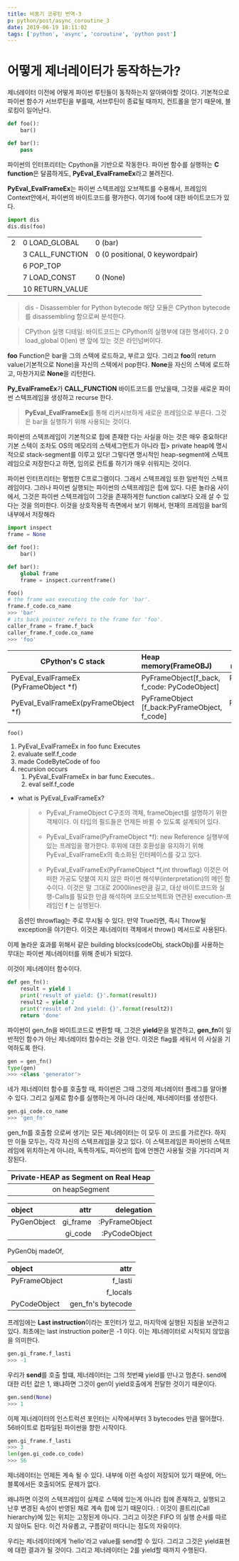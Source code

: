 ```yaml
---
title: 비동기 코루틴 번역-3
p: python/post/async_coroutine_3
date: 2019-06-19 18:11:02
tags: ['python', 'async', 'coroutine', 'python post']
---
```



# 어떻게 제너레이터가 동작하는가?

제너레이터 이전에 어떻게 파이썬 루틴들이 동작하는지 알아봐야할 것이다.
기본적으로 파이썬 함수가 서브루틴을 부를때, 서브루틴이 종료될 때까지, 컨트롤을 얻기 때문에, 블로킹이 일어난다.

```python
def foo():
    bar()

def bar():
    pass

```
파이썬의 인터프리터는 Cpython을 기반으로 작동한다.
파이썬 함수를 실행하는 **C function**은 달콤하게도,
**PyEval_EvalFrameEx**라고 불려진다.

**PyEval_EvalFrameEx**는 파이썬 스텍프레임 오브젝트를 수용해서, 프레임의 Context안에서, 파이썬의 바이트코드를 평가한다.
여기에 foo에 대한 바이트코드가 있다.
```python
import dis
dis.dis(foo)
```
|      |                 |                                 |
| :--- | :-------------- | :------------------------------ |
| 2    | 0 LOAD_GLOBAL   | 0 (bar)                         |
|      | 3 CALL_FUNCTION | 0 (0 positional, 0 keywordpair) |
|      | 6 POP_TOP       |                                 |
|      | 7 LOAD_CONST    | 0 (None)                        |
|      | 10 RETURN_VALUE |                                 |


>dis - Disassembler for Python bytecode
해당 모듈은 CPython bytecode를 disassembling 함으로써 분석한다.

>CPython 실행 디테일:
바이트코드는 CPython의 실행부에 대한 명세이다.
2 0 load_global 0(len)
맨 앞에 있는 것은 라인넘버이다.

**foo** Function은 bar을 그의 스텍에 로드하고, 부르고 있다.
그리고 **foo**의 return value(기본적으로 None)을 자신의 스텍에서 pop한다.
**None**을 자신의 스텍에 로드하고, 마찬가지로 **None**을 리턴한다.

**Py_EvalFrameEx**가 **CALL_FUNCTION** 바이트코드를 만났을때, 그것을 새로운 파이썬 스텍프레임을 생성하고 recurse 한다.
> **PyEval_EvalFrameEx**를 통해 리커시브하게 새로운 프레임으로 부른다. 그것은 bar을 실행하기 위해 사용되는 것이다.

파이썬의 스텍프레임이 기본적으로 힙에 존재한 다는 사실을 아는 것은 매우 중요하다! 기본 스텍이 조차도 OS의 메모리의 스텍세그먼트가 아니라 힙> private heap에 명시적으로 stack-segment를 이루고 있다!
그렇다면 명시적인 heap-segment에 스텍프레임으로 저장한다고 하면, 임의로 컨트롤 하기가 매우 쉬워지는 것이다.

파이썬 인터프리터는 평범한 C프로그램이다. 그래서 스텍프레임 또한 일반적인 스텍프레임이다.
그러나 파이썬 실행되는 파이썬의 스텍프레임은 힙에 있다. 다른 놀라움 사이에서, 그것은 파이썬 스텍프레임이 그것을 존재하게한 function call보다 오래 살 수 있다는 것을 의미한다.
이것을 상호작용적 측면에서 보기 위해서, 현재의 프레임을 bar의 내부에서 저장해라

```python
import inspect
frame = None

def foo():
    bar()

def bar():
    global frame
    frame = inspect.currentframe()

foo()
# the frame was executing the code for 'bar'.
frame.f_code.co_name
>>> 'bar'
# its back pointer refers to the frame for 'foo'.
caller_frame = frame.f_back
caller_frame.f_code.co_name
>>> 'foo'
```

| CPython's C stack                     | Heap memory(FrameOBJ)                        |          Heap memory(CodeOBJ) |
| ------------------------------------- | :------------------------------------------- | ----------------------------: |
| PyEval_EvalFrameEx (PyFrameObject *f) | PyFrameObject[f_back, f_code: PyCodeObject]  | PyCodeObject[foo's byte code] |
| PyEval_EvalFrameEx(pyFrameObject *f)  | PyFrameObject [f_back:PyFrameObject, f_code] | PyCodeObject[bar's byte code] |

```python
foo()
```
1. PyEval_EvalFrameEx in foo func Executes
2. evaluate self.f_code
3. made CodeByteCode of foo
4. recursion occurs
    1. PyEval_EvalFrameEx in bar func Executes..
    2. eval self.f_code
* what is PyEval_EvalFrameEx? 
    > - PyEval_FrameObject
    C구조의 객체, frameObject를 설명하기 위한 객체이다.
    이 타입의 필드들은 언제든 바뀔 수 있도록 설계되어 있다.
    > - PyEval_EvalFrame(PyFrameObject *f): new Reference
    실행부에 있는 프레임을 평가한다.
    후위에 대한 호환성을 유지하기 위해 PyEval_EvalFrameEx의 축소화된 인터페이스를 갖고 있다.
    > 
    > - PyEval_EvalFrameEx(PyFrameObject *f,int throwflag)
    이것은 어떠한 가공도 덧붙여 지지 않은 파이썬 해석부(interpretation)의 메인 함수이다.
    이것은 말 그대로 2000lines만큼 길고,
    대상 바이트코드와 실행-Calls를 필요한 만큼 해석하며
    코드오브젝트와 연관된 execution-프레임인 **f** 는 실행된다.
    
    옵션인 throwflag는 주로 무시될 수 있다.
    만약 True라면, 즉시 Throw될 exception을 야기한다.
    이것은 제너레이터 객체에서 throw() 메서드로 사용된다.

이제 놀라운 효과를 위해서 같은 building blocks(codeObj, stackObj)를 사용하는 무대는 파이썬 제너레이터를 위해 준비가 되었다.

이것이 제너레이터 함수이다.
```python
def gen_fn():
    result = yield 1
    print('result of yield: {}'.format(result))
    result2 = yield 2
    print('result of 2nd yield: {}'.format(result2))
    return 'done'
```
파이썬이 gen_fn을 바이트코드로 변환할 때, 그것은 **yield**문을 발견하고,
**gen_fn**이 일반적인 함수가 아닌 제너레이터 함수라는 것을 안다.
이것은 flag를 세워서 이 사실을 기억하도록 한다.
```python
gen = gen_fn()
type(gen)
>>> <class 'generator'>
```
네가 제너레이터 함수를 호출할 때,
파이썬은 그때 그것의 제너레이터 플레그를 알아볼 수 있다.
그리고 실제로 함수를 실행하는게 아니라 대신에, 제너레이터를 생성한다.
```python
gen.gi_code.co_name
>>> 'gen_fn'
```
gen_fn를 호출함 으로써 생기는 모든 제너레이터는 이 모두 이 코드를 가르킨다.
하지만 이들 모두는, 각각 자신의 스텍프레임을 갖고 있다. 이 스텍프레임은 파이썬의 스텍프레임에 위치하는게 아니라, 독특하게도, 파이썬의 힙에 언젠간 사용될 것을 기다리며 저장된다.

|Private-HEAP as Segment on Real Heap|
|:-:|
|on heapSegment|

| object      |     attr |     delegation |
| :---------- | -------: | -------------: |
| PyGenObject | gi_frame | :PyFrameObject |
|             |  gi_code |  :PyCodeObject |

PyGenObj madeOf,

| object        |              attr |
| :------------ | ----------------: |
| PyFrameObject |           f_lasti |
|               |          f_locals |
| PyCodeObject  | gen_fn's bytecode |

프레임에는 **Last instruction**이라는 포인터가 있고, 마지막에 실행된 지침을 보관하고 있다.
최초에는 last instruction poiter은 -1 이다.
이는 제너레이터로 시작되지 않았음을 의미한다.
```python
gen.gi_frame.f_lasti
>>> -1
```
우리가 **send**를 호출 할떄, 제너레이터는 그의 첫번째 yield를 만나고 멈춘다.
send에 대한 리턴 값은 1, 왜냐하면 그것이 gen이 yield호출에게 전달한 것이기 때문이다.
```python
gen.send(None)
>>> 1
```
이제 제너레이터의 인스트럭션 포인터는 시작에서부터 3 bytecodes 만큼 떨어졌다.
56바이트로 컴파일된 파이썬을 향한 시작이다.
```python
gen.gi_frame.f_lasti
>>> 3
len(gen.gi_code.co_code)
>>> 56
```
제너레이터는 언제든 계속 될 수 있다. 내부에 이런 속성이 저장되어 있기 때문에, 어느 블록에서든 호출되어도 문제가 없다.

왜냐하면 이것의 스텍프레임이 실제로 스텍에 있는게 아니라 힙에 존재하고,
실행되고 난후 변경된 속성이 반영된 채로 계속 힙에 있기 때문이다.
: 이것이 콜트리(Call hierarchy)에 있는 위치는 고정된게 아니다. 그리고 이것은 FIFO 의 실행 순서를 따르지 않아도 된다.
이건 자유롭고, 구름같이 떠다니는 정도의 자유이다.

우리는 제너레이터에게 'hello'라고 value를 send할 수 있다. 그리고 그것은 yield표현에 대한 결과가 될 것이다.
그리고 제너레이터는 2를 yield할 때까지 수행된다.